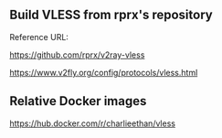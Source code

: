 ## Build VLESS from rprx's repository

Reference URL:  

https://github.com/rprx/v2ray-vless   

https://www.v2fly.org/config/protocols/vless.html

## Relative Docker images

https://hub.docker.com/r/charlieethan/vless